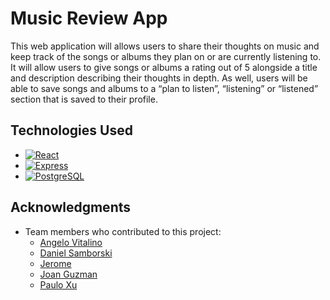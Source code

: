 # Music Review App

This web application will allows users to share their thoughts on music and keep track of the songs or albums they plan on or are currently listening to. It will allow users to give songs or albums a rating out of 5 alongside a title and description describing their thoughts in depth. As well, users will be able to save songs and albums to a “plan to listen”, “listening” or “listened” section that is saved to their profile. 

## Technologies Used

* [![React][React.js]][React-url]
* [![Express][Express]][Express-url]
* [![PostgreSQL][PostgreSQL]][PostgreSQL-url]

## Acknowledgments

* Team members who contributed to this project:
    *  [Angelo Vitalino](https://github.com/angvit)
    *  [Daniel Samborski](https://github.com/popki222)
    *  [Jerome](https://github.com/jgalam)
    *  [Joan Guzman](https://github.com/JoanG5)
    *  [Paulo Xu](https://github.com/pauloxx)



[React.js]: https://img.shields.io/badge/react-000000?style=for-the-badge&logo=react&link=https%3A%2F%2Freact.dev%2F
[React-url]: https://reactjs.org/
[Express]: https://img.shields.io/badge/express-000000?style=for-the-badge&logo=express&link=https%3A%2F%2Fexpressjs.com%2F
[Express-url]: https://expressjs.com/
[PostgreSQL]: https://img.shields.io/badge/PostgreSQL-000000?style=for-the-badge&logo=PostgreSQL&link=https%3A%2F%2Fwww.postgresql.org%2F
[PostgreSQL-url]: https://postgresql.org
